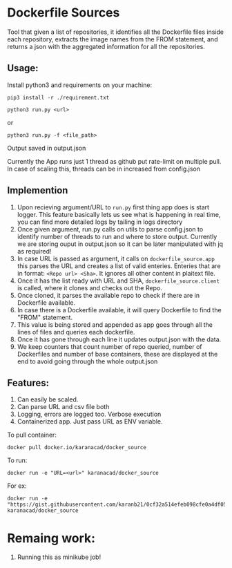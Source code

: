# Dockerfile Sources
Tool that given a list of repositories, it identifies all the Dockerfile files inside each repository, extracts the image names from the FROM statement, and returns a json with the aggregated information for all the repositories.

## Usage:
Install python3 and requirements on your machine:
```
pip3 install -r ./requirement.txt 
```
```
python3 run.py <url>
```
or
```
python3 run.py -f <file_path>
```
Output saved in output.json


Currently the App runs just 1 thread as github put rate-limit on multiple pull. In case of scaling this, threads can be in increased from config.json

## Implemention

1. Upon recieving argument/URL to `run.py` first thing app does is start logger. This feature basically lets us see what is happening in real time, you can find more detailed logs by tailing in logs directory
2. Once given argument, run.py calls on utils to parse config.json to identify number of threads to run and where to store output. Currently we are storing ouput in output.json so it can be later manipulated with jq as required!
3. In case URL is passed as argument, it calls on `dockerfile_source.app` this parses the URL and creates a list of valid enteries. Enteries that are in format: `<Repo url> <Sha>`. It ignores all other content in plaitext file.
4. Once it has the list ready with URL and SHA, `dockerfile_source.client` is called, where it clones and checks out the Repo.
5. Once cloned, it parses the available repo to check if there are in Dockerfile available.
6. In case there is a Dockerfile available, it will query Dockerfile to find the "FROM" statement.
7. This value is being stored and appended as app goes through all the lines of files and queries each dockerfile.
8. Once it has gone through each line it updates output.json with the data. 
9. We keep counters that count number of repo queried, number of Dockerfiles and number of base containers, these are displayed at the end to avoid going through the whole output.json

## Features:
1. Can easily be scaled. 
2. Can parse URL and csv file both
3. Logging, errors are logged too. Verbose execution
4. Containerized app. Just pass URL as ENV variable.

To pull container:
```
docker pull docker.io/karanacad/docker_source
```
To run:
```
docker run -e "URL=<url>" karanacad/docker_source
```
For ex:
```
docker run -e "https://gist.githubusercontent.com/karanb21/0cf32a514efeb098cfe0a4df054b8d66/raw/eeeb263bd276dbfd0f9cb66fac5e69a6c3297df2/test.txt" karanacad/docker_source
```

# Remaing work:
1. Running this as minikube job!
